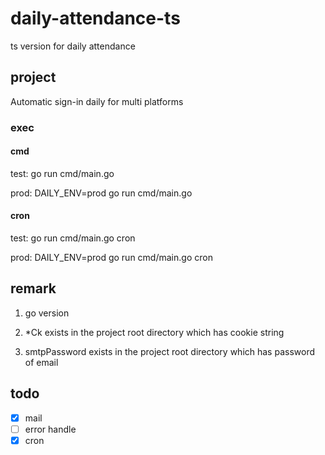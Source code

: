 # daily-attendance-ts

ts version for daily attendance

## project

Automatic sign-in daily for multi platforms

### exec

#### cmd

test:
go run cmd/main.go

prod:
DAILY_ENV=prod go run cmd/main.go

#### cron

test:
go run cmd/main.go cron

prod:
DAILY_ENV=prod go run cmd/main.go cron

## remark

1. go version

2. *Ck exists in the project root directory which has cookie string

3. smtpPassword exists in the project root directory which has password of email

## todo

- [x] mail
- [ ] error handle
- [x] cron
